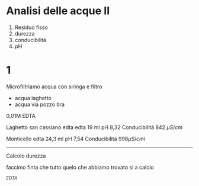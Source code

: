# Analisi delle acque II
1. Residuo fisso
2. durezza
3. conducibilità
4. pH

# 1
Microfiltriamo acqua con siringa e filtro

* acqua laghetto 
* acqua via pozzo bra

0,01M EDTA



Laghetto san cassiano edta 
edta 19 ml
pH 8,32
Conducibilità 842 $\mu S/cm$ 

Monticello edta 24,3  ml
pH 7,54
Conducibilità 
998$\mu S /cm$i


---

Calcolo durezza

faccimo finta che tutto quelo che abbiamo trovato si a calcio


$_{EDTA}$


<!--stackedit_data:
eyJoaXN0b3J5IjpbMTc3NDIxNDc5MywxOTIzMTc1ODM3LC0xNz
E2MDI0MDAsMTAwMjg1NDIyMSwtMTI1NzExOTQ4LC0xNTEwMzc5
OTYyLDEyNzEzNjUwMzIsMTU1MjgyMTk1LC0xNzE4NTkyNzgxLD
E3MjYzMDQ3ODhdfQ==
-->